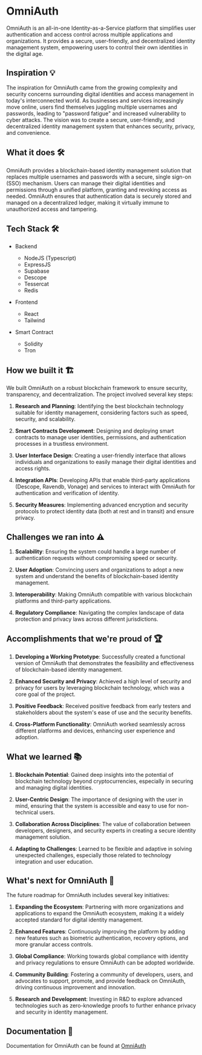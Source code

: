 # OmniAuth

OmniAuth is an all-in-one Identity-as-a-Service platform that simplifies user authentication and access control across multiple applications and organizations. It provides a secure, user-friendly, and decentralized identity management system, empowering users to control their own identities in the digital age.

## Inspiration 💡

The inspiration for OmniAuth came from the growing complexity and security concerns surrounding digital identities and access management in today's interconnected world. As businesses and services increasingly move online, users find themselves juggling multiple usernames and passwords, leading to "password fatigue" and increased vulnerability to cyber attacks. The vision was to create a secure, user-friendly, and decentralized identity management system that enhances security, privacy, and convenience.

## What it does 🛠️

OmniAuth provides a blockchain-based identity management solution that replaces multiple usernames and passwords with a secure, single sign-on (SSO) mechanism. Users can manage their digital identities and permissions through a unified platform, granting and revoking access as needed. OmniAuth ensures that authentication data is securely stored and managed on a decentralized ledger, making it virtually immune to unauthorized access and tampering.

## Tech Stack 🛠️

-   Backend

    -   NodeJS (Typescript)
    -   ExpressJS
    -   Supabase
    -   Descope
    -   Tessercat
    -   Redis

-   Frontend

    -   React
    -   Tailwind

-   Smart Contract
    -   Solidity
    -   Tron

## How we built it 🏗️

We built OmniAuth on a robust blockchain framework to ensure security, transparency, and decentralization. The project involved several key steps:

1. **Research and Planning**: Identifying the best blockchain technology suitable for identity management, considering factors such as speed, security, and scalability.

2. **Smart Contracts Development**: Designing and deploying smart contracts to manage user identities, permissions, and authentication processes in a trustless environment.

3. **User Interface Design**: Creating a user-friendly interface that allows individuals and organizations to easily manage their digital identities and access rights.

4. **Integration APIs**: Developing APIs that enable third-party applications (Descope, Ravendb, Vonage) and services to interact with OmniAuth for authentication and verification of identity.

5. **Security Measures**: Implementing advanced encryption and security protocols to protect identity data (both at rest and in transit) and ensure privacy.

## Challenges we ran into ⚠️

1. **Scalability**: Ensuring the system could handle a large number of authentication requests without compromising speed or security.

2. **User Adoption**: Convincing users and organizations to adopt a new system and understand the benefits of blockchain-based identity management.

3. **Interoperability**: Making OmniAuth compatible with various blockchain platforms and third-party applications.

4. **Regulatory Compliance**: Navigating the complex landscape of data protection and privacy laws across different jurisdictions.

## Accomplishments that we're proud of 🏆

1. **Developing a Working Prototype**: Successfully created a functional version of OmniAuth that demonstrates the feasibility and effectiveness of blockchain-based identity management.

2. **Enhanced Security and Privacy**: Achieved a high level of security and privacy for users by leveraging blockchain technology, which was a core goal of the project.

3. **Positive Feedback**: Received positive feedback from early testers and stakeholders about the system's ease of use and the security benefits.

4. **Cross-Platform Functionality**: OmniAuth worked seamlessly across different platforms and devices, enhancing user experience and adoption.

## What we learned 📚

1. **Blockchain Potential**: Gained deep insights into the potential of blockchain technology beyond cryptocurrencies, especially in securing and managing digital identities.

2. **User-Centric Design**: The importance of designing with the user in mind, ensuring that the system is accessible and easy to use for non-technical users.

3. **Collaboration Across Disciplines**: The value of collaboration between developers, designers, and security experts in creating a secure identity management solution.

4. **Adapting to Challenges**: Learned to be flexible and adaptive in solving unexpected challenges, especially those related to technology integration and user education.

## What's next for OmniAuth 🔮

The future roadmap for OmniAuth includes several key initiatives:

1. **Expanding the Ecosystem**: Partnering with more organizations and applications to expand the OmniAuth ecosystem, making it a widely accepted standard for digital identity management.

2. **Enhanced Features**: Continuously improving the platform by adding new features such as biometric authentication, recovery options, and more granular access controls.

3. **Global Compliance**: Working towards global compliance with identity and privacy regulations to ensure OmniAuth can be adopted worldwide.

4. **Community Building**: Fostering a community of developers, users, and advocates to support, promote, and provide feedback on OmniAuth, driving continuous improvement and innovation.

5. **Research and Development**: Investing in R&D to explore advanced technologies such as zero-knowledge proofs to further enhance privacy and security in identity management.

## Documentation 📖

Documentation for OmniAuth can be found at [OmniAuth](https://omni-auth.onrender.com/api-docs)

